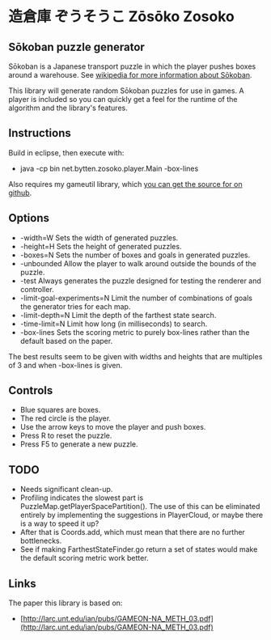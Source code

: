 # 造倉庫 ぞうそうこ Zōsōko Zosoko

## Sōkoban puzzle generator

Sōkoban is a Japanese transport puzzle in which the player pushes boxes around
a warehouse. See [wikipedia for more information about Sōkoban](http://en.wikipedia.org/wiki/Sokoban).

This library will generate random Sōkoban puzzles for use in games. A player
is included so you can quickly get a feel for the runtime of the algorithm and
the library's features. 

## Instructions

Build in eclipse, then execute with:

* java -cp bin net.bytten.zosoko.player.Main -box-lines

Also requires my gameutil library, which [you can get the source for on github](https://github.com/tcoxon/gameutil).

## Options

* -width=W Sets the width of generated puzzles.
* -height=H Sets the height of generated puzzles.
* -boxes=N Sets the number of boxes and goals in generated puzzles.
* -unbounded Allow the player to walk around outside the bounds of the puzzle.
* -test Always generates the puzzle designed for testing the renderer and controller.
* -limit-goal-experiments=N Limit the number of combinations of goals the generator tries for each map.
* -limit-depth=N Limit the depth of the farthest state search.
* -time-limit=N Limit how long (in milliseconds) to search.
* -box-lines Sets the scoring metric to purely box-lines rather than the default based on the paper.

The best results seem to be given with widths and heights that are multiples of
3 and when -box-lines is given.

## Controls

* Blue squares are boxes.
* The red circle is the player.
* Use the arrow keys to move the player and push boxes.
* Press R to reset the puzzle.
* Press F5 to generate a new puzzle.


## TODO

* Needs significant clean-up.
* Profiling indicates the slowest part is PuzzleMap.getPlayerSpacePartition().
  The use of this can be eliminated entirely by implementing the suggestions in
  PlayerCloud, or maybe there is a way to speed it up?
* After that is Coords.add, which must mean that there are no further
  bottlenecks.
* See if making FarthestStateFinder.go return a set of states would make the
  default scoring metric work better.


## Links

The paper this library is based on:

* [http://larc.unt.edu/ian/pubs/GAMEON-NA_METH_03.pdf](http://larc.unt.edu/ian/pubs/GAMEON-NA_METH_03.pdf)

